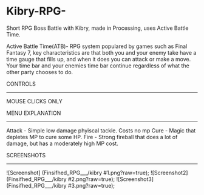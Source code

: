# Kibry-RPG-
Short RPG Boss Battle with Kibry, made in Processing, uses Active Battle Time.

Active Battle Time(ATB)- RPG system populared by games such as Final Fantasy 7, key characteristics are that both you and your enemy take have a time gauge that fills up, and when it does you can attack or make a move. Your time bar and your enemies time bar continue regardless of what the other party chooses to do.



CONTROLS 
_____________________________________
MOUSE CLICKS ONLY


MENU EXPLANATION 
_____________________________________
Attack - Simple low damage phyiscal tackle. Costs no mp
Cure - Magic that depletes MP to cure some HP.
Fire - Strong fireball that does a lot of damage, but has a moderately high MP cost.


SCREENSHOTS
____________________________________

![Screenshot] (Finsifhed_RPG___/kibry #1.png?raw=true);
![Screenshot2] (Finsifhed_RPG___/kibry #2.png?raw=true);
![Screenshot3] (Finsifhed_RPG___/kibry #3.png?raw=true);
